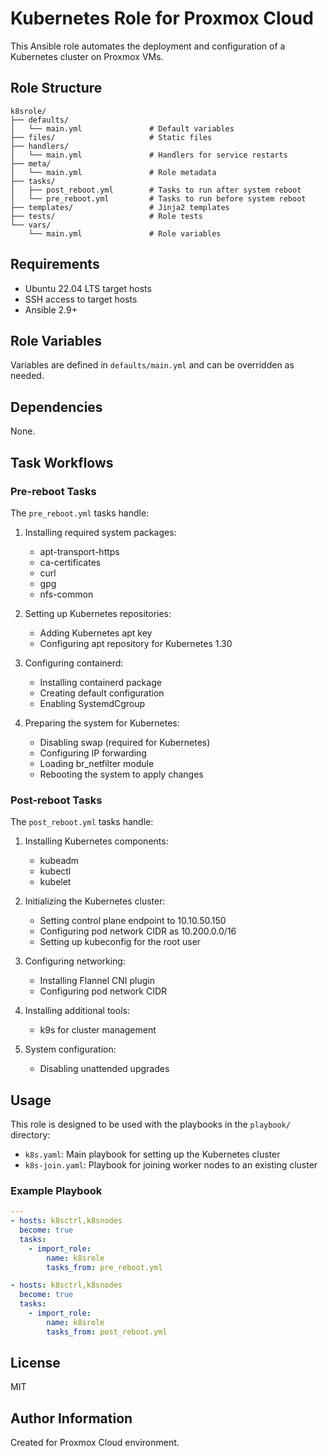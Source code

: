 # Kubernetes Role for Proxmox Cloud

This Ansible role automates the deployment and configuration of a Kubernetes cluster on Proxmox VMs.

## Role Structure

```
k8srole/
├── defaults/
│   └── main.yml               # Default variables
├── files/                     # Static files
├── handlers/
│   └── main.yml               # Handlers for service restarts
├── meta/
│   └── main.yml               # Role metadata
├── tasks/
│   ├── post_reboot.yml        # Tasks to run after system reboot
│   └── pre_reboot.yml         # Tasks to run before system reboot
├── templates/                 # Jinja2 templates
├── tests/                     # Role tests
└── vars/
    └── main.yml               # Role variables
```

## Requirements

- Ubuntu 22.04 LTS target hosts
- SSH access to target hosts
- Ansible 2.9+

## Role Variables

Variables are defined in `defaults/main.yml` and can be overridden as needed.

## Dependencies

None.

## Task Workflows

### Pre-reboot Tasks

The `pre_reboot.yml` tasks handle:

1. Installing required system packages:
   - apt-transport-https
   - ca-certificates
   - curl
   - gpg
   - nfs-common

2. Setting up Kubernetes repositories:
   - Adding Kubernetes apt key
   - Configuring apt repository for Kubernetes 1.30

3. Configuring containerd:
   - Installing containerd package
   - Creating default configuration
   - Enabling SystemdCgroup

4. Preparing the system for Kubernetes:
   - Disabling swap (required for Kubernetes)
   - Configuring IP forwarding
   - Loading br_netfilter module
   - Rebooting the system to apply changes

### Post-reboot Tasks

The `post_reboot.yml` tasks handle:

1. Installing Kubernetes components:
   - kubeadm
   - kubectl
   - kubelet

2. Initializing the Kubernetes cluster:
   - Setting control plane endpoint to 10.10.50.150
   - Configuring pod network CIDR as 10.200.0.0/16
   - Setting up kubeconfig for the root user

3. Configuring networking:
   - Installing Flannel CNI plugin
   - Configuring pod network CIDR

4. Installing additional tools:
   - k9s for cluster management

5. System configuration:
   - Disabling unattended upgrades

## Usage

This role is designed to be used with the playbooks in the `playbook/` directory:

- `k8s.yaml`: Main playbook for setting up the Kubernetes cluster
- `k8s-join.yaml`: Playbook for joining worker nodes to an existing cluster

### Example Playbook

```yaml
---
- hosts: k8sctrl,k8snodes
  become: true
  tasks:
    - import_role:
        name: k8srole
        tasks_from: pre_reboot.yml

- hosts: k8sctrl,k8snodes
  become: true
  tasks:
    - import_role:
        name: k8srole
        tasks_from: post_reboot.yml
```

## License

MIT

## Author Information

Created for Proxmox Cloud environment.